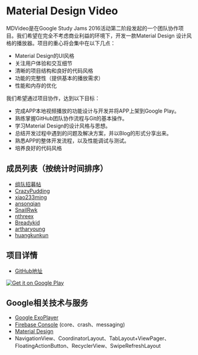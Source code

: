 # Material Design Video

MDVideo是在Google Study Jams 2016活动第二阶段发起的一个团队协作项目。我们希望在完全不考虑商业利益的环境下，开发一款Material Design
设计风格的播放器。项目的重心将会集中在以下几点：

- Material Design的UI风格
- 关注用户体验和交互细节
- 清晰的项目结构和良好的代码风格
- 功能的完整性（提供基本的播放需求）
- 性能和内存的优化

我们希望通过项目协作，达到以下目标：
- 完成APP本地视频播放的功能设计与开发并将APP上架到Google Play。
- 熟练掌握GitHub团队协作流程与Git的基本操作。
- 学习Material Design的设计风格与思想。
- 总结开发过程中遇到的问题及解决方案，并以Blog的形式分享出来。
- 熟悉APP的整体开发流程，以及性能调试与测试。
- 培养良好的代码风格

## 成员列表（按统计时间排序）
- [组队招募帖](http://www.studyjamscn.com/thread-14340-1-1.html)
- [CrazyPudding](https://github.com/crazypudding)
- [xiao233ming](https://github.com/xiao233ming)
- [ansonqian](https://github.com/ansonqian)
- [SnailRwk](https://github.com/SnailRwk)
- [nthreex](https://github.com/nthreex)
- [Breadykid](https://github.com/BreadKid)
- [artharyoung](https://github.com/artharyoung)
- [huangkunkun](https://github.com/huangkunkun)

## 项目详情
- [GitHub地址](https://github.com/AndroidTips/MDVideo)

<a href='https://play.google.com/store/apps/details?id=com.studyjams.mdvideo&utm_source=global_co&utm_medium=prtnr&utm_content=Mar2515&utm_campaign=PartBadge&pcampaignid=MKT-Other-global-all-co-prtnr-py-PartBadge-Mar2515-1'><img alt='Get it on Google Play' src='https://play.google.com/intl/en_us/badges/images/generic/en_badge_web_generic.png'/></a>

## Google相关技术与服务
- [Google ExoPlayer](https://github.com/google/ExoPlayer)
- [Firebase Console](https://console.firebase.google.com/) (core、crash、messaging)
- [Material Design](https://material.google.com/#)
- NavigationView、CoordinatorLayout、TabLayout+ViewPager、FloatingActionButton、RecyclerView、SwipeRefreshLayout
